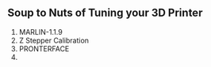 
## Soup to Nuts of Tuning your 3D Printer

1. MARLIN-1.1.9
2. Z Stepper Calibration
3. PRONTERFACE
4. 
<!--stackedit_data:
eyJoaXN0b3J5IjpbMTk0NTY2OTM0M119
-->